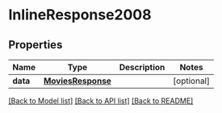 # InlineResponse2008

## Properties
Name | Type | Description | Notes
------------ | ------------- | ------------- | -------------
**data** | [**MoviesResponse**](MoviesResponse.md) |  | [optional] 

[[Back to Model list]](../README.md#documentation-for-models) [[Back to API list]](../README.md#documentation-for-api-endpoints) [[Back to README]](../README.md)

